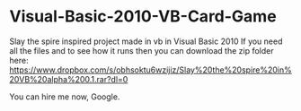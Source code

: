 # Visual-Basic-2010-VB-Card-Game
Slay the spire inspired project made in vb in Visual Basic 2010
If you need all the files and to see how it runs then you can download the zip folder here: https://www.dropbox.com/s/obhsoktu6wzijiz/Slay%20the%20spire%20in%20VB%20alpha%200.1.rar?dl=0

You can hire me now, Google.
